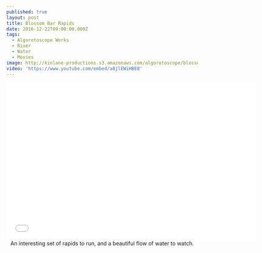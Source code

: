 ```yaml
---
published: true
layout: post
title: Blossom Bar Rapids
date: 2016-12-22T09:00:00.000Z
tags:
  - Algorotoscope Works
  - River
  - Water
  - Movies
image: http://kinlane-productions.s3.amazonaws.com/algorotoscope/blossombar/crafty_painting/file-00_00_24_99.jpg
video: 'https://www.youtube.com/embed/a8jlEWiHBE8'
---
```

<center><iframe width="660" height="415" src="{{ page.video }}" frameborder="0" allowfullscreen></iframe></center>
<center>An interesting set of rapids to run, and a beautiful flow of water to watch.</center>
